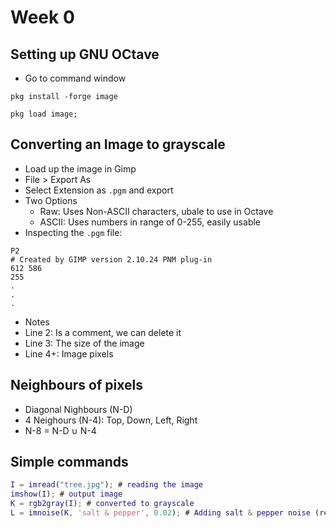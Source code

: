 # Week 0

## Setting up GNU OCtave

- Go to command window

```
pkg install -forge image
```

```
pkg load image;
```

## Converting an Image to grayscale

- Load up the image in Gimp
- File > Export As
- Select Extension as `.pgm` and export
- Two Options
  - Raw: Uses Non-ASCII characters, ubale to use in Octave
  - ASCII: Uses numbers in range of 0-255, easily usable
- Inspecting the `.pgm` file:

```pgm
P2
# Created by GIMP version 2.10.24 PNM plug-in
612 586
255
.
.
.
```

- Notes
- Line 2: Is a comment, we can delete it
- Line 3: The size of the image
- Line 4+: Image pixels

## Neighbours of pixels

- Diagonal Nighbours (N-D)
- 4 Neighours (N-4): Top, Down, Left, Right
- N-8 = N-D ∪ N-4

## Simple commands

```matlab
I = imread("tree.jpg"); # reading the image
imshow(I); # output image
K = rgb2gray(I); # converted to grayscale
L = imnoise(K, 'salt & pepper', 0.02); # Adding salt & pepper noise (requires image package)
```
